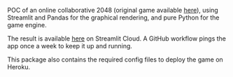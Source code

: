POC of an online collaborative 2048 (original game available [here](https://play.google.com/store/apps/details?id=com.ketchapp.play2048&hl=en_US&gl=US)), using Streamlit and Pandas for the graphical rendering, and pure Python for the game engine.

The result is available [here](https://share.streamlit.io/valentin-laurent/Collaborative-2048/app.py) on Streamlit Cloud. A GitHub workflow pings the app once a week to keep it up and running.

This package also contains the required config files to deploy the game on Heroku.
